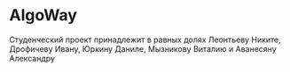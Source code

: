 # AlgoWay
Студенческий проект принадлежит в равных долях Леонтьеву Никите, Дрофичеву Ивану, Юркину Даниле, Мызникову Виталию и Аванесяну Александру
